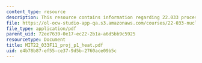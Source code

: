 ```yaml
---
content_type: resource
description: This resource contains information regarding 22.033 process heat.
file: https://ol-ocw-studio-app-qa.s3.amazonaws.com/courses/22-033-nuclear-systems-design-project-fall-2011/e4b78b87ef55ce379d5b2760ace09b5c_MIT22_033F11_proj_p1_heat.pdf
file_type: application/pdf
parent_uid: 72ee7639-0e17-ec22-2b1a-a6d5bb9c5925
resourcetype: Document
title: MIT22_033F11_proj_p1_heat.pdf
uid: e4b78b87-ef55-ce37-9d5b-2760ace09b5c
---
```

